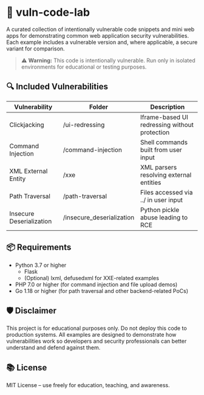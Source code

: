 # 🧪 vuln-code-lab

A curated collection of intentionally vulnerable code snippets and mini web apps for demonstrating common web application security vulnerabilities. Each example includes a vulnerable version and, where applicable, a secure variant for comparison.

> ⚠️ **Warning:** This code is intentionally vulnerable. Run only in isolated environments for educational or testing purposes.


## 🔍 Included Vulnerabilities

| Vulnerability          | Folder                | Description                                        |
|------------------------|-----------------------|----------------------------------------------------|
| Clickjacking           | /ui-redressing         | Iframe-based UI redressing without protection      |
| Command Injection      | /command-injection    | Shell commands built from user input               |
| XML External Entity    | /xxe                  | XML parsers resolving external entities            |
| Path Traversal         | /path-traversal       | Files accessed via ../ in user input               |
| Insecure Deserialization | /insecure_deserialization         | Python pickle abuse leading to RCE                 |


## 📦 Requirements

- Python 3.7 or higher
  - Flask
  - (Optional) lxml, defusedxml for XXE-related examples
- PHP 7.0 or higher (for command injection and file upload demos)
- Go 1.18 or higher (for path traversal and other backend-related PoCs)


## 🛡️ Disclaimer

This project is for educational purposes only. Do not deploy this code to production systems. All examples are designed to demonstrate how vulnerabilities work so developers and security professionals can better understand and defend against them.

## 📚 License

MIT License – use freely for education, teaching, and awareness.
